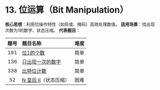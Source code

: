 # 13. **位运算（Bit Manipulation）**

**核心思想**：利用位操作特性（如异或、掩码）高效处理数值。
**适用场景**：找出现次数为1的数字、状态压缩。
**代表题目**：

| 题号 | 题目名称                                                     | 难度 |
| :--: | :----------------------------------------------------------- | :--- |
| 191  | [位1的个数](https://leetcode.cn/problems/number-of-1-bits/)  | 简单 |
| 136  | [只出现一次的数字](https://leetcode.cn/problems/single-number/) | 简单 |
| 338  | [比特位计数](https://leetcode.cn/problems/counting-bits/)    | 简单 |
|  52  | [N 皇后 II](https://leetcode.cn/problems/n-queens-ii/)（状态压缩） | 困难 |